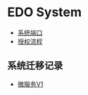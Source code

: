 # EDO System

* [系统端口](resources/doc/port.md)
* [授权流程](resources/doc/authorize.md)

## 系统迁移记录

* [微服务V1](resources/doc/micro.md)
